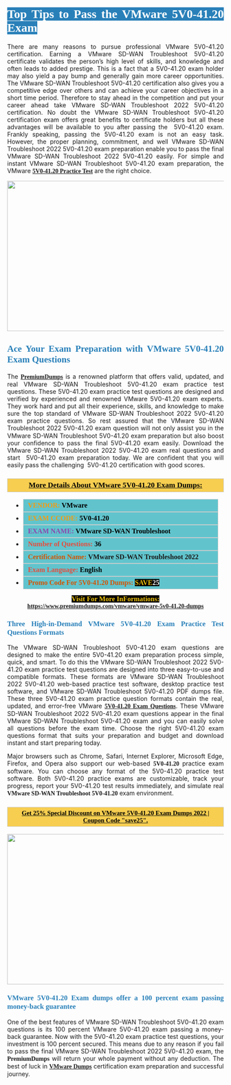 <h1 style="text-align: justify;"><span style="color:#ffffff;"><span style="font-family:Georgia,serif;"><strong><span style="background-color:#2980b9;">Top Tips to Pass the VMware 5V0-41.20 Exam</span></strong></span></span></h1>

<p style="text-align: justify;">There are many reasons to pursue professional VMware 5V0-41.20 certification. Earning a VMware SD-WAN Troubleshoot 5V0-41.20 certificate validates the person’s high level of skills, and knowledge and often leads to added prestige. This is a fact that a 5V0-41.20 exam holder may also yield a pay bump and generally gain more career opportunities. The VMware SD-WAN Troubleshoot 5V0-41.20 certification also gives you a competitive edge over others and can achieve your career objectives in a short time period. Therefore to stay ahead in the competition and put your career ahead take VMware SD-WAN Troubleshoot 2022 5V0-41.20 certification. No doubt the VMware SD-WAN Troubleshoot 5V0-41.20 certification exam offers great benefits to certificate holders but all these advantages will be available to you after passing the  5V0-41.20 exam. Frankly speaking, passing the 5V0-41.20 exam is not an easy task. However, the proper planning, commitment, and well VMware SD-WAN Troubleshoot 2022 5V0-41.20 exam preparation enable you to pass the final VMware SD-WAN Troubleshoot 2022 5V0-41.20 easily. For simple and instant VMware SD-WAN Troubleshoot 5V0-41.20 exam preparation, the VMware <span style="font-family:Georgia,serif;"><strong><a href="https://www.premiumdumps.com/vmware/vmware-5v0-41.20-dumps">5V0-41.20 Practice Test</a></strong></span> are the right choice.</p>

<p style="text-align: center;"><a href="https://www.premiumdumps.com/vmware/vmware-5v0-41.20-dumps"><img alt="" src="https://i.imgur.com/VJaqCPg.jpeg" style="width: 700px; height: 350px;" /></a></p>

<h2 style="text-align: justify;"><span style="color:#2980b9;"><span style="font-family:Georgia,serif;"><strong>Ace Your Exam Preparation with VMware 5V0-41.20 Exam Questions</strong></span></span></h2>

<p style="text-align: justify;">The <a href="https://www.premiumdumps.com/"><span style="font-size:14px;"><span style="font-family:Georgia,serif;"><strong>PremiumDumps</strong></span></span></a> is a renowned platform that offers valid, updated, and real VMware SD-WAN Troubleshoot 5V0-41.20 exam practice test questions. These 5V0-41.20 exam practice test questions are designed and verified by experienced and renowned VMware 5V0-41.20 exam experts. They work hard and put all their experience, skills, and knowledge to make sure the top standard of VMware SD-WAN Troubleshoot 2022 5V0-41.20 exam practice questions. So rest assured that the VMware SD-WAN Troubleshoot 2022 5V0-41.20 <span style="font-size:11.0pt"><span style="line-height:115%"><span calibri="" style="font-family:">exam question</span></span></span> will not only assist you in the VMware SD-WAN Troubleshoot 5V0-41.20 exam preparation but also boost your confidence to pass the final 5V0-41.20 exam easily. Download the VMware SD-WAN Troubleshoot 2022 5V0-41.20 exam real questions and start  5V0-41.20 exam preparation today. We are confident that you will easily pass the challenging  5V0-41.20 certification with good scores.</p>

<h3 style="background: #f7ce50; border: 1px solid rgb(204, 204, 204); padding: 5px 10px; text-align: center;"><span style="font-family:Georgia,serif;"><u><u><span style="color:#000000;"><span style="font-size:11pt"><span style="line-height:normal"><b><span style="font-size:13.0pt"><span cambria="">More Details About VMware 5V0-41.20 Exam Dumps:</span></span></b></span></span></span></u></u></span></h3>

<ul>
	<li style="margin:0cm 10pt">
	<div style="background:#61c4cd; border: 1px solid rgb(204, 204, 204); padding: 5px 10px; text-align: justify;"><span style="font-family:Georgia,serif;"><span style="font-size:11pt"><span style="line-height:normal"><b><span style="font-size:12.0pt"><span new="" roman="" times=""><span style="color:#f39c12;">VENDOR:</span> <span style="color:#000000;">VMware</span></span></span></b></span></span></span></div>
	</li>
	<li style="margin:0cm 10pt">
	<div style="background: #61c4cd; border: 1px solid rgb(204, 204, 204); padding: 5px 10px; text-align: justify;"><span style="font-family:Georgia,serif;"><span style="font-size:11pt"><span style="line-height:normal"><b><span style="font-size:12.0pt"><span new="" roman="" times=""><span style="color:#f39c12;">EXAM CCODE:</span> <span style="color:#000000;">5V0-41.20</span></span></span></b></span></span></span></div>
	</li>
	<li style="margin:0cm 10pt">
	<div style="background: #61c4cd; border: 1px solid rgb(204, 204, 204); padding: 5px 10px; text-align: justify;"><span style="font-family:Georgia,serif;"><span style="font-size:11pt"><span style="line-height:normal"><b><span style="font-size:12.0pt"><span new="" roman="" times=""><span style="color:#8e44ad;">EXAM NAME:</span> <span style="color:#000000;">VMware SD-WAN Troubleshoot</span></span></span></b></span></span></span></div>
	</li>
	<li style="margin:0cm 10pt">
	<div style="background: #61c4cd; border: 1px solid rgb(204, 204, 204); padding: 5px 10px;"><span style="font-family:Georgia,serif;"><span style="font-size:11pt"><span style="line-height:normal"><b><span style="font-size:12.0pt"><span new="" roman="" times=""><span style="color:#e74c3c;">Number of Questions:</span><span style="color:#000000;"><span style="color:#f1c40f;"> </span>36</span></span></span></b></span></span></span></div>
	</li>
	<li style="margin:0cm 10pt">
	<div style="background: #61c4cd; border: 1px solid rgb(204, 204, 204); padding: 5px 10px; text-align: justify;"><span style="font-family:Georgia,serif;"><span style="font-size:11pt"><span style="line-height:normal"><b><span style="font-size:12.0pt"><span new="" roman="" times=""><span style="color:#d35400;">Certification Name:</span> VMware SD-WAN Troubleshoot 2022</span></span></b></span></span></span></div>
	</li>
	<li style="margin:0cm 10pt">
	<div style="background: #61c4cd; border: 1px solid rgb(204, 204, 204); padding: 5px 10px; text-align: justify;"><span style="font-family:Georgia,serif;"><span style="font-size:11pt"><span style="line-height:normal"><b><span style="font-size:12.0pt"><span new="" roman="" times=""><span style="color:#e74c3c;">Exam Language:</span> <span style="color:#000000;">English</span></span></span></b></span></span></span></div>
	</li>
	<li style="margin:0cm 10pt">
	<div style="background: #61c4cd; border: 1px solid rgb(204, 204, 204); padding: 5px 10px;"><span style="font-family:Georgia,serif;"><span style="font-size:11pt"><span style="line-height:normal"><b><span style="font-size:12.0pt"><span new="" roman="" times=""><span style="color:#d35400;">Promo Code For 5V0-41.20 Dumps:</span><span style="color:#f1c40f;"> <span style="background-color:#000000;">SAVE</span></span><span style="color:#ffffff;"><span style="background-color:#000000;">25</span></span></span></span></b></span></span></span></div>
	</li>
</ul>

<p style="text-align: center;"><span style="font-family:Georgia,serif;"><strong><span style="font-size:16px;"><span style="color:#f1c40f;"><span style="background-color:#000000;">Visit For More InFormations:</span></span></span> <a href="https://www.premiumdumps.com/vmware/vmware-5v0-41.20-dumps">https://www.premiumdumps.com/vmware/vmware-5v0-41.20-dumps</a></strong></span></p>

<h3 style="text-align: justify;"><span style="color:#2980b9;"><span style="font-family:Georgia,serif;"><strong><strong><strong>Three High-in-Demand VMware 5V0-41.20 Exam Practice Test Questions Formats</strong></strong></strong></span></span></h3>

<p style="text-align: justify;">The VMware SD-WAN Troubleshoot 5V0-41.20 exam questions are designed to make the entire 5V0-41.20 exam preparation process simple, quick, and smart. To do this the VMware SD-WAN Troubleshoot 2022 5V0-41.20 exam practice test questions are designed into three easy-to-use and compatible formats. These formats are VMware SD-WAN Troubleshoot 2022 5V0-41.20 web-based practice test software, desktop practice test software, and VMware SD-WAN Troubleshoot 5V0-41.20 PDF dumps file. These three 5V0-41.20 exam practice question formats contain the real, updated, and error-free VMware <span style="font-family:Georgia,serif;"><strong><a href="https://www.premiumdumps.com/vmware/vmware-5v0-41.20-dumps">5V0-41.20 Exam Questions</a></strong></span>. These VMware SD-WAN Troubleshoot 2022 5V0-41.20 exam questions appear in the final VMware SD-WAN Troubleshoot 5V0-41.20 exam and you can easily solve all questions before the exam time. Choose the right 5V0-41.20 exam questions format that suits your preparation and budget and download instant and start preparing today.</p>

<p style="text-align: justify;">Major browsers such as Chrome, Safari, Internet Explorer, Microsoft Edge, Firefox, and Opera also support our web-based <span style="font-family:Georgia,serif;"><strong> 5V0-41.20</strong></span> practice exam software. You can choose any format of the 5V0-41.20 practice test software. Both 5V0-41.20 practice exams are customizable, track your progress, report your 5V0-41.20 test results immediately, and simulate real <span style="font-family:Georgia,serif;"><strong>VMware SD-WAN Troubleshoot 5V0-41.20</strong></span> exam environment.</p>

<h3 style="background: rgb(247, 206, 80); border: 1px solid rgb(204, 204, 204); padding: 5px 10px; text-align: center;"><span style="font-family:Georgia,serif;"><u><span style="color:#000000;"><span style="font-size:11pt;"><span style="line-height:normal;"><b><span cambria="">Get 25% Special Discount on VMware 5V0-41.20 Exam Dumps 2022 | Coupon Code "save25".</span></b></span></span></span></u></span></h3>

<p style="text-align: center;"><strong><a href="https://www.premiumdumps.com/vmware/vmware-5v0-41.20-dumps"><img alt="" src="https://i.imgur.com/F18GQwv.jpeg" style="width: 700px; height: 350px;" /></a></strong></p>

<h3 style="text-align: justify;"><span style="color:#2980b9;"><span style="font-family:Georgia,serif;"><strong><strong><strong>VMware 5V0-41.20 Exam dumps offer a 100 percent exam passing money-back guarantee</strong></strong></strong></span></span></h3>

<p style="text-align: justify;">One of the best features of VMware SD-WAN Troubleshoot 5V0-41.20 exam questions is its 100 percent VMware 5V0-41.20 exam passing a money-back guarantee. Now with the 5V0-41.20 exam practice test questions, your investment is 100 percent secured. This means due to any reason if you fail to pass the final VMware SD-WAN Troubleshoot 2022 5V0-41.20 exam, the <span style="font-size:14px;"><span style="font-family:Georgia,serif;"><strong>PremiumDumps</strong></span></span> will return your whole payment without any deduction. The best of luck in <a href="https://www.premiumdumps.com/vmware-exam-dumps"><span style="font-family:Georgia,serif;"><strong>VMware Dumps</strong></span></a> certification exam preparation and successful journey.</p>
